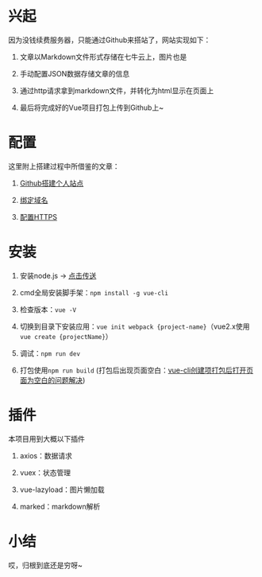 # 兴起

因为没钱续费服务器，只能通过Github来搭站了，网站实现如下：

1. 文章以Markdown文件形式存储在七牛云上，图片也是

2. 手动配置JSON数据存储文章的信息

3. 通过http请求拿到markdown文件，并转化为html显示在页面上

4. 最后将完成好的Vue项目打包上传到Github上~





# 配置

这里附上搭建过程中所借鉴的文章：

1. [Github搭建个人站点](https://blog.csdn.net/weixin_43017662/article/details/98204416)

1. [绑定域名](https://www.cnblogs.com/liangmingshen/p/9561994.html)

1. [配置HTTPS](https://www.cnblogs.com/ichochy/p/11652961.html)


# 安装

1. 安装node.js -> [点击传送](https://nodejs.org/zh-cn/)

1. cmd全局安装脚手架：`npm install -g vue-cli`

1. 检查版本：`vue -V`

1. 切换到目录下安装应用：`vue init webpack {project-name}`（vue2.x使用`vue create {projectName}`）

1. 调试：`npm run dev`

1. 打包使用`npm run build` (打包后出现页面空白：[vue-cli创建项打包后打开页面为空白的问题解决](https://www.cnblogs.com/facefront/p/10954799.html))



# 插件

本项目用到大概以下插件

1. axios：数据请求 

2. vuex：状态管理

3. vue-lazyload：图片懒加载

4. marked：markdown解析


# 小结

哎，归根到底还是穷呀~


